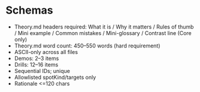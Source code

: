 # Schemas
- Theory.md headers required: What it is / Why it matters / Rules of thumb / Mini example / Common mistakes / Mini-glossary / Contrast line (Core only)
- Theory.md word count: 450–550 words (hard requirement)
- ASCII-only across all files
- Demos: 2–3 items
- Drills: 12–16 items
- Sequential IDs; unique
- Allowlisted spotKind/targets only
- Rationale <=120 chars
